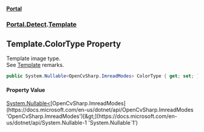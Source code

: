#### [Portal](index.md 'index')
### [Portal.Detect](Portal.Detect.md 'Portal.Detect').[Template](Template.md 'Portal.Detect.Template')

## Template.ColorType Property

Template image type. <br/> See [Template](Template.md 'Portal.Detect.Template') remarks.

```csharp
public System.Nullable<OpenCvSharp.ImreadModes> ColorType { get; set; }
```

#### Property Value
[System.Nullable&lt;](https://docs.microsoft.com/en-us/dotnet/api/System.Nullable-1 'System.Nullable`1')[OpenCvSharp.ImreadModes](https://docs.microsoft.com/en-us/dotnet/api/OpenCvSharp.ImreadModes 'OpenCvSharp.ImreadModes')[&gt;](https://docs.microsoft.com/en-us/dotnet/api/System.Nullable-1 'System.Nullable`1')